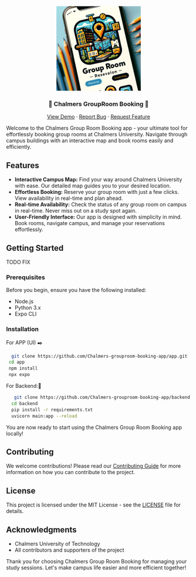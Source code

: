 <a name="readme-top"></a>

<!-- PROJECT LOGO -->
<br />
<div align="center">
  <a href="https://github.com/othneildrew/Best-README-Template">
    <img src="./logo.jpg" alt="Logo" width="230" height="230">
  </a>

  <h3 align="center">📖 Chalmers GroupRoom Booking 🎒</h3>

  <p align="center">
    <a href="https://github.com/othneildrew/Best-README-Template">View Demo</a>
    ·
    <a href="https://github.com/othneildrew/Best-README-Template/issues/new?labels=bug&template=bug-report---.md">Report Bug</a>
    ·
    <a href="https://github.com/othneildrew/Best-README-Template/issues/new?labels=enhancement&template=feature-request---.md">Request Feature</a>
  </p>
</div>

Welcome to the Chalmers Group Room Booking app - your ultimate tool for effortlessly booking group rooms at Chalmers University. Navigate through campus buildings with an interactive map and book rooms easily and efficiently.

## Features

- **Interactive Campus Map:** Find your way around Chalmers University with ease. Our detailed map guides you to your desired location.
- **Effortless Booking:** Reserve your group room with just a few clicks. View availability in real-time and plan ahead.
- **Real-time Availability:** Check the status of any group room on campus in real-time. Never miss out on a study spot again.
- **User-Friendly Interface:** Our app is designed with simplicity in mind. Book rooms, navigate campus, and manage your reservations effortlessly.

## Getting Started
TODO FIX
### Prerequisites

Before you begin, ensure you have the following installed:
- Node.js
- Python 3.x
- Expo CLI

### Installation

For APP (UI) ✒️
 ```bash
   git clone https://github.com/Chalmers-grouproom-booking-app/app.git
  cd app
  npm install
  npx expo
 ```
For Backend:📖
```bash
   git clone https://github.com/Chalmers-grouproom-booking-app/backend.git
  cd backend
  pip install -r requirements.txt
  uvicorn main:app --reload
 ```
You are now ready to start using the Chalmers Group Room Booking app locally!

## Contributing

We welcome contributions! Please read our [Contributing Guide](CONTRIBUTING.md) for more information on how you can contribute to the project.

## License

This project is licensed under the MIT License - see the [LICENSE](LICENSE) file for details.

## Acknowledgments

- Chalmers University of Technology
- All contributors and supporters of the project

Thank you for choosing Chalmers Group Room Booking for managing your study sessions. Let's make campus life easier and more efficient together!
```
